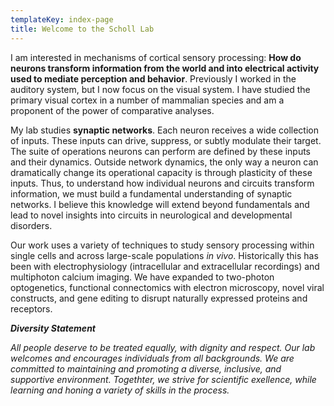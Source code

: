```yaml
---
templateKey: index-page
title: Welcome to the Scholl Lab
---
```

<!--StartFragment-->

I am interested in mechanisms of cortical sensory processing: **How do neurons transform information from the world and into electrical activity used to mediate perception and behavior**. Previously I worked in the auditory system, but I now focus on the visual system. I have studied the primary visual cortex in a number of mammalian species and am a proponent of the power of comparative analyses. 

My lab studies **synaptic networks**. Each neuron receives a wide collection of inputs. These inputs can drive, suppress, or subtly modulate their target. The suite of operations neurons can perform are defined by these inputs and their dynamics. Outside network dynamics, the only way a neuron can dramatically change its operational capacity is through plasticity of these inputs. Thus, to understand how individual neurons and circuits transform information, we must build a fundamental understanding of synaptic networks. I believe this knowledge will extend beyond fundamentals and lead to novel insights into circuits in neurological and developmental disorders.

Our work uses a variety of techniques to study sensory processing within single cells and across large-scale populations *in vivo*. Historically this has been with electrophysiology (intracellular and extracellular recordings) and multiphoton calcium imaging.  We have expanded to two-photon optogenetics, functional connectomics with electron microscopy, novel viral constructs, and gene editing to disrupt naturally expressed proteins and receptors.

***Diversity Statement***

*All people deserve to be treated equally, with dignity and respect. Our lab welcomes and encourages individuals from all backgrounds. We are committed to maintaining and promoting a diverse, inclusive, and supportive environment. Togethter, we strive for scientific exellence, while learning and honing a variety of skills in the process.*

<!--EndFragment-->